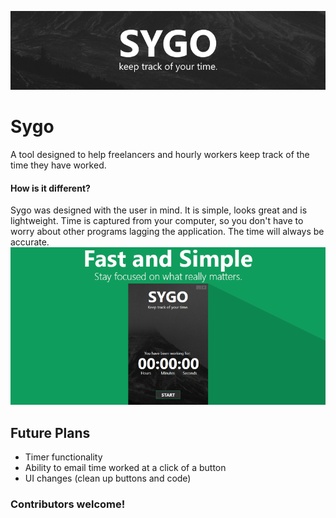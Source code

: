 ![Sygo](https://raw.githubusercontent.com/HarrisonPortwood/sygo/master/sygowrap.png "Sygo. Keep track of your time.")
# Sygo
A tool designed to help freelancers and hourly workers keep track of the time they have worked.
#### How is it different?
Sygo was designed with the user in mind. It is simple, looks great and is lightweight. Time is captured from your computer, so you don't have to worry about other programs lagging the application. The time will always be accurate.
![Sygo](https://raw.githubusercontent.com/HarrisonPortwood/sygo/master/sygofull.png "Sygo. Fast and Simple.")

## Future Plans
- Timer functionality
- Ability to email time worked at a click of a button
- UI changes (clean up buttons and code)
### Contributors welcome!
